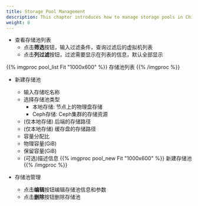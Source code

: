```yaml
---
title: Storage Pool Management
description: This chapter introduces how to manage storage pools in ChimeStack
weight: 8
---
```


* 查看存储池列表
  * 点击**筛选**按钮，输入过滤条件，查询过滤后的虚拟机列表
  * 点击**列过滤**按钮，过滤需要显示在列表的信息，默认全部显示

{{% imgproc pool_list Fit "1000x600" %}}
存储池列表
{{% /imgproc %}}

* 新建存储池
  * 输入存储吃名称
  * 选择存储池类型
    * 本地存储: 节点上的物理盘存储
    * Ceph存储: Ceph集群的存储资源
  * (仅本地存储) 后端的存储路径
  * (仅本地存储) 缓存盘的存储路径 
  * 容量分配比
  * 物理容量(GiB)
  * 保留容量(GiB)
  * (可选)描述信息
{{% imgproc pool_new Fit "1000x600" %}}
新建存储池
{{% /imgproc %}}

* 存储池管理
  * 点击**编辑**按钮编辑存储池信息和参数
  * 点击**删除**按钮删除存储池